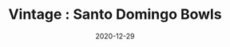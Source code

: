 ---
title: "Vintage : Santo Domingo Bowls"
date: 2020-12-29
id: vintage-santo-domingo-bowls
price: 85.00
quantity: 1
image: ./images/image-1.jpg
description: "Gorgeous vintage Navajo bowls from the Santo Domingo Pueblo. Beautiful handmade, hand painted bowls with a natural vintage patina. Approz 5\" across and 3\" tall.  Sold individually."
tags: [featured, home]
---